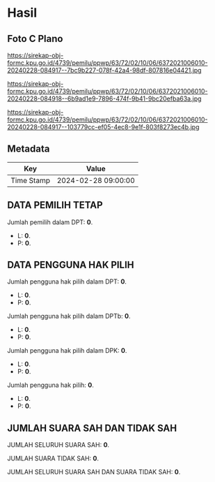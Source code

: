 # Hasil

## Foto C Plano

https://sirekap-obj-formc.kpu.go.id/4739/pemilu/ppwp/63/72/02/10/06/6372021006010-20240228-084917--7bc9b227-078f-42a4-98df-807816e04421.jpg

https://sirekap-obj-formc.kpu.go.id/4739/pemilu/ppwp/63/72/02/10/06/6372021006010-20240228-084918--6b9ad1e9-7896-474f-9b41-9bc20efba63a.jpg

https://sirekap-obj-formc.kpu.go.id/4739/pemilu/ppwp/63/72/02/10/06/6372021006010-20240228-084917--103779cc-ef05-4ec8-9e1f-803f8273ec4b.jpg


## Metadata

| Key        | Value               |
| ---------- | ------------------- |
| Time Stamp | 2024-02-28 09:00:00 |


## DATA PEMILIH TETAP

Jumlah pemilih dalam DPT: **0**.
 * L: **0**.
 * P: **0**.

## DATA PENGGUNA HAK PILIH

Jumlah pengguna hak pilih dalam DPT: **0**.
 * L: **0**.
 * P: **0**.

Jumlah pengguna hak pilih dalam DPTb: **0**.
 * L: **0**.
 * P: **0**.

Jumlah pengguna hak pilih dalam DPK: **0**.
 * L: **0**.
 * P: **0**.

Jumlah pengguna hak pilih: **0**.
 * L: **0**.
 * P: **0**.

## JUMLAH SUARA SAH DAN TIDAK SAH

JUMLAH SELURUH SUARA SAH: **0**.

JUMLAH SUARA TIDAK SAH: **0**.

JUMLAH SELURUH SUARA SAH DAN SUARA TIDAK SAH: **0**.


